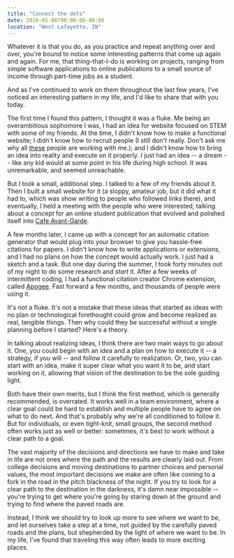 ```yaml
---
title: "Connect the dots"
date: 2016-05-08T00:00:00-00:00
location: "West Lafayette, IN"
---
```


Whatever it is that you do, as you practice and repeat anything over and over, you're bound to notice some interesting patterns that come up again and again. For me, that thing-that-I-do is working on projects, ranging from simple software applications to online publications to a small source of income through part-time jobs as a student.

And as I've continued to work on them throughout the last few years, I've noticed an interesting pattern in my life, and I'd like to share that with you today.

The first time I found this pattern, I thought it was a fluke. Me being an overambitious sophomore I was, I had an idea for website focused on STEM with some of my friends. At the time, I didn't know how to make a functional website; I didn't know how to recruit people (I still don't really. Don't ask me why all [these](https://cafeavantgarde.com/pages/contributors) people are working with me.); and I didn't know how to bring an idea into reality and execute on it properly. I just had an idea -- a dream -- like any kid would at some point in his life during high school. It was unremarkable, and seemed unreachable.

But I took a small, additional step. I talked to a few of my friends about it. Then I built a small website for it (a sloppy, amateur job, but it did what it had to, which was show writing to people who followed links there), and eventually, I held a meeting with the people who were interested, talking about a concept for an online student publication that evolved and polished itself into [Cafe Avant-Garde](https://cafeavantgarde.com).

A few months later, I came up with a concept for an automatic citation generator that would plug into your browser to give you hassle-free citations for papers. I didn't know how to write applications or extensions, and I had no plans on how the concept would actually work. I just had a sketch and a task. But one day during the summer, I took forty minutes out of my night to do some research and _start_ it. After a few weeks of intermittent coding, I had a functional citation creator Chrome extension, called [Apogee](https://chrome.google.com/webstore/detail/apogee-citation-creator/biijohdchaffibidhjpipilbdidnpmkm). Fast forward a few months, and thousands of people were using it.

It's not a fluke. It's not a mistake that these ideas that started as ideas with no plan or technological forethought could grow and become realized as real, tangible things. Then why could they be successful without a single planning before I started? Here's a theory.

In talking about realizing ideas, I think there are two main ways to go about it. One, you could begin with an idea and a plan on how to execute it -- a strategy, if you will -- and follow it carefully to realization. Or, two, you can start with an idea, make it super clear what you want it to be, and start working on it, allowing that vision of the destination to be the sole guiding light.

Both have their own merits, but I think the first method, which is generally recommended, is overrated. It works well in a team environment, where a clear goal could be hard to establish and multiple people have to agree on what to do next. And that's probably why we're all conditioned to follow it. But for individuals, or even tight-knit, small groups, the second method often works just as well or better: sometimes, it's best to work without a clear path to a goal.

The vast majority of the decisions and directions we have to make and take in life are not ones where the path and the results are clearly laid out. From college decisions and moving destinations to partner choices and personal values, the most important decisions we make are often like coming to a fork in the road in the pitch blackness of the night. If you try to look for a clear path to the destination in the darkness, it's damn near impossible -- you're trying to get where you're going by staring down at the ground and trying to find where the paved roads are.

Instead, I think we should try to look up more to see where we want to be, and let ourselves take a step at a time, not guided by the carefully paved roads and the plans, but shepherded by the light of where we want to be. In my life, I've found that traveling this way often leads to more exciting places.
